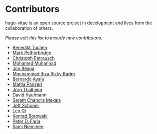 Contributors
============
hugo-vitae is an open source project in development and lives from the
collaboration of others.

*Please edit this list to include new contributors.*

* [Benedikt Tuchen](https://github.com/dataCobra)
* [Mark Petherbridge](https://github.com/markdevjapan)
* [Christoph Petrausch](https://github.com/hikhvar)
* [Mohamed Muhannad](https://github.com/muhannad0)
* [Jon Besga](https://github.com/jonbesga)
* [Mochammad Ihza Rizky Karim](https://github.com/ihzarizkyk)
* [Bernardo Ayala](https://github.com/nardoyala)
* [Mattia Panzeri](https://github.com/panz3r)
* [Jörg Thalheim](https://github.com/Mic92)
* [David Kaufmann](https://github.com/davidkaufmann)
* [Sarath Chandra Mekala](https://github.com/sarathmekala)
* [Jeff Schoner](https://github.com/jeffschoner)
* [Leo Qi](https://github.com/leozqi)
* [Konrad Borowski](https://github.com/xfix)
* [Peter D. Faria](https://github.com/zshift)
* [Sami Nieminen](https://github.com/celeroncool)
